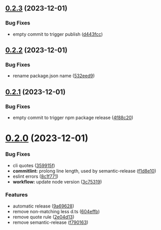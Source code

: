 ## [0.2.3](https://github.com/Jeysef/typed-less-modules/compare/v0.2.2...v0.2.3) (2023-12-01)

### Bug Fixes

- empty commit to trigger publish ([d443fcc](https://github.com/Jeysef/typed-less-modules/commit/d443fccf315db2774f5290fb7b3b055721d832fd))

## [0.2.2](https://github.com/Jeysef/typed-less-modules/compare/v0.2.1...v0.2.2) (2023-12-01)

### Bug Fixes

- rename package.json name ([532eed9](https://github.com/Jeysef/typed-less-modules/commit/532eed9900b0d38170e77e56541f53ee707ceb0e))

## [0.2.1](https://github.com/Jeysef/typed-less-modules/compare/v0.2.0...v0.2.1) (2023-12-01)

### Bug Fixes

- empty commit to trigger npm package release ([4f88c20](https://github.com/Jeysef/typed-less-modules/commit/4f88c2005f71c9d1f5b4413b9f15f734933a801c))

# [0.2.0](https://github.com/Jeysef/typed-less-modules/compare/v0.1.3...v0.2.0) (2023-12-01)

### Bug Fixes

- cli quotes ([359915f](https://github.com/Jeysef/typed-less-modules/commit/359915f83e41606a996fe9a516f5656f71767466))
- **commitlint:** prolong line length, used by semantic-release ([f1d8e10](https://github.com/Jeysef/typed-less-modules/commit/f1d8e1013ec70e190a5c83c8a30a03e375602ff2))
- eslint errors ([8c1f771](https://github.com/Jeysef/typed-less-modules/commit/8c1f771492ab3906da8b7548e59090005df555f6))
- **workflow:** update node version ([3c75319](https://github.com/Jeysef/typed-less-modules/commit/3c75319e0ca70b65141addc596c98f797e515ffe))

### Features

- automatic release ([9a69628](https://github.com/Jeysef/typed-less-modules/commit/9a6962848ab2131f6b4d76ef863ca8c312bcd9af))
- remove non-matching less d.ts ([604effb](https://github.com/Jeysef/typed-less-modules/commit/604effb049e8d78b5cdbaaaba646f1be908552ca))
- remove quote rule ([2e04d13](https://github.com/Jeysef/typed-less-modules/commit/2e04d1317b51b1573e005481d3247e5dd7094e62))
- remove semantic-release ([f790163](https://github.com/Jeysef/typed-less-modules/commit/f7901635fac73cc6dbc919e98efd1eacd85ccecc))
